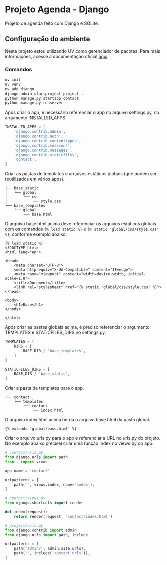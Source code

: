 # Projeto Agenda - Django

Projeto de agenda feito com Django e SQLite.

## Configuração do ambiente

Neste projeto estou utilizando UV como gerenciador de pacotes. Para mais informações, acesse a documentação oficial [aqui](https://docs.astral.sh/uv/getting-started/installation/).

### Comandos

```bash
uv init
uv venv
uv add django
django-admin startproject project .
python manage.py startapp contact
python manage.py runserver
```

Após criar o app, é necessário referenciar o app no arquivo settings.py, no argumento INSTALLED_APPS.

```python
INSTALLED_APPS = [
    'django.contrib.admin',
    'django.contrib.auth',
    'django.contrib.contenttypes',
    'django.contrib.sessions',
    'django.contrib.messages',
    'django.contrib.staticfiles',
    'contact',
]
```

Criar as pastas de templates e arquivos estáticos globais (que podem ser reutilizados em vários apps).

```
├── base_static
│   └── global
│       └── css
│           └── style.css
└── base_templates
    └── global
        └── base.html
```

O arquivo base.html acima deve referenciar os arquivos estáticos globais com os comandos `{% load static %}` e `{% static 'global/css/style.css' %}`, conforme exemplo abaixo:

```django
{% load static %}
<!DOCTYPE html>
<html lang="en">

<head>
    <meta charset="UTF-8">
    <meta http-equiv="X-UA-Compatible" content="IE=edge">
    <meta name="viewport" content="width=device-width, initial-scale=1.0">
    <title>Document</title>
    <link rel="stylesheet" href="{% static 'global/css/style.css' %}">
</head>

<body>
    <h1>Base</h1>
</body>

</html>

```

Após criar as pastas globais acima, é preciso referenciar o argumento TEMPLATES e STATICFILES_DIRS no settings.py.

```python
TEMPLATES = [
    DIRS = [
        BASE_DIR / 'base_templates',
    ]
]

STATICFILES_DIRS = [
    BASE_DIR / 'base_static',
]
```

Criar a pasta de templates para o app.

```
└── contact
    └── templates
        └── contact
            └── index.html
```

O arquivo index.html acima herda o arquivo base.html da pasta global.

```django
{% extends 'global/base.html' %}
```

Criar o arquivo urls.py para o app e referenciar a URL no urls.py do projeto. No exemplo abaixo precisei criar uma função index no views.py do app.

```python
# contact/urls.py
from django.urls import path
from . import views

app_name = 'contact'

urlpatterns = [
    path('', views.index, name='index'),
]

# contact/views.py
from django.shortcuts import render

def index(request):
    return render(request, 'contact/index.html')

# project/urls.py
from django.contrib import admin
from django.urls import path, include

urlpatterns = [
    path('admin/', admin.site.urls),
    path('', include('contact.urls')),
]